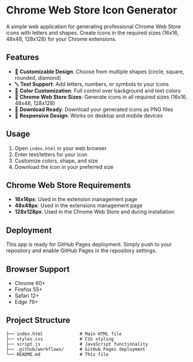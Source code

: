 # Chrome Web Store Icon Generator

A simple web application for generating professional Chrome Web Store icons with letters and shapes. Create icons in the required sizes (16x16, 48x48, 128x128) for your Chrome extensions.

## Features

- 🎨 **Customizable Design**: Choose from multiple shapes (circle, square, rounded, diamond)
- 🔤 **Text Support**: Add letters, numbers, or symbols to your icons
- 🎨 **Color Customization**: Full control over background and text colors
- 📏 **Chrome Web Store Sizes**: Generate icons in all required sizes (16x16, 48x48, 128x128)
- 💾 **Download Ready**: Download your generated icons as PNG files
- 📱 **Responsive Design**: Works on desktop and mobile devices

## Usage

1. Open `index.html` in your web browser
2. Enter text/letters for your icon
3. Customize colors, shape, and size
4. Download the icon in your preferred size

## Chrome Web Store Requirements

- **16x16px**: Used in the extension management page
- **48x48px**: Used in the extensions management page
- **128x128px**: Used in the Chrome Web Store and during installation

## Deployment

This app is ready for GitHub Pages deployment. Simply push to your repository and enable GitHub Pages in the repository settings.

## Browser Support

- Chrome 60+
- Firefox 55+
- Safari 12+
- Edge 79+

## Project Structure

```
├── index.html              # Main HTML file
├── styles.css              # CSS styling
├── script.js               # JavaScript functionality
├── .github/workflows/      # GitHub Pages deployment
└── README.md               # This file
```
